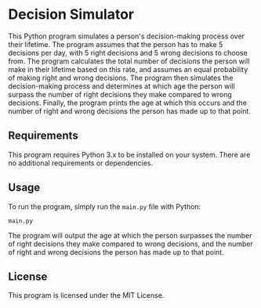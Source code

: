 
# Decision Simulator

This Python program simulates a person's decision-making process over their lifetime. The program assumes that the person has to make 5 decisions per day, with 5 right decisions and 5 wrong decisions to choose from. The program calculates the total number of decisions the person will make in their lifetime based on this rate, and assumes an equal probability of making right and wrong decisions. The program then simulates the decision-making process and determines at which age the person will surpass the number of right decisions they make compared to wrong decisions. Finally, the program prints the age at which this occurs and the number of right and wrong decisions the person has made up to that point.

## Requirements

This program requires Python 3.x to be installed on your system. There are no additional requirements or dependencies.

## Usage

To run the program, simply run the `main.py` file with Python:

```
main.py
```

The program will output the age at which the person surpasses the number of right decisions they make compared to wrong decisions, and the number of right and wrong decisions the person has made up to that point.

## License

This program is licensed under the MIT License.

